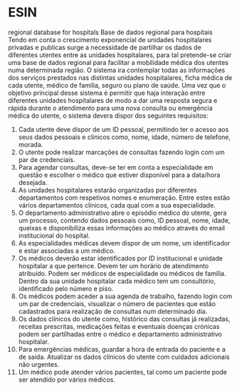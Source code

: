 # ESIN
regional database for hospitals
Base de dados regional para hospitais
Tendo em conta o crescimento exponencial de unidades hospitalares privadas e publicas surge a necessidade de partilhar os dados de diferentes utentes entre as unidades hospitalares, para tal pretende-se criar uma base de dados regional para facilitar a mobilidade médica dos utentes numa determinada região.
O sistema ira contemplar todas as informações dos serviços prestados nas distintas unidades hospitalares, ficha médica de cada utente, médico de família, seguro ou plano de saúde. Uma vez que o objetivo principal desse sistema é permitir que haja interação entre diferentes unidades hospitalares de modo a dar uma resposta segura e rápida durante o atendimento para uma nova consulta ou emergência médica do utente, o sistema devera dispor dos seguintes requisitos:
1.	Cada utente deve dispor de um ID pessoal, permitindo ter o acesso aos seus dados pessoais e clínicos como, nome, idade, número de telefone, morada. 
2.	O utente pode realizar marcações de consultas fazendo login com um par de credenciais.
3.	Para agendar consultas, deve-se ter em conta a especialidade em questão e escolher o médico que estiver disponível para a data/hora desejada.
4.	As unidades hospitalares estarão organizadas por diferentes departamentos com respetivos nomes e enumeração. Entre estes estão vários departamentos clínicos, cada qual com a sua especialidade.
5.	O departamento administrativo abre o episódio médico do utente, gera um processo, contendo dados pessoais como, ID pessoal, nome, idade, queixas e disponibiliza essas informações ao médico através do email institucional do hospital.   
6.	As especialidades médicas devem dispor de um nome, um identificador e estar associadas a um médico.
7.	Os médicos deverão estar identificados por ID institucional e unidade hospitalar a que pertence. Devem ter um horário de atendimento atribuído. Podem ser médicos de especialidade ou médicos de família. Dentro da sua unidade hospitalar cada médico tem um consultório, identificado pelo número e piso.
8.	Os médicos podem aceder a sua agenda de trabalho, fazendo login com um par de credenciais, visualizar o número de pacientes que estão cadastrados para realização de consultas num determinado dia.
9.	Os dados clínicos do utente como, histórico das consultas já realizadas, receitas prescritas, medicações feitas e eventuais doenças crónicas podem ser partilhadas entre o médico e departamento administrativo hospitalar.
10. Para emergências médicas, guardar a hora de entrada do paciente e a de saída. Atualizar os dados clínicos do utente com cuidados adicionais não urgentes.
11. Um médico pode atender vários pacientes, tal como um paciente pode ser atendido por vários médicos.

